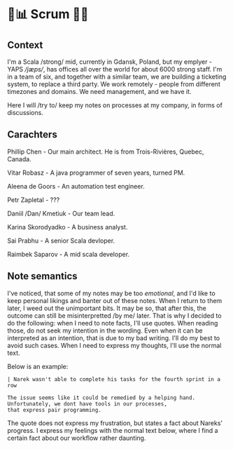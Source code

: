 # 📅📊 Scrum 🔮🎲
 
## Context

I'm a Scala /strong/ mid, currently in Gdansk, Poland, but my emplyer - YAPS _/jæps/_, has offices all over the world for 
about 6000 strong staff. I'm in a team of six, and together with a similar team, we are building a ticketing system, to 
replace a third party. We work remotely - people from different timezones and domains. We need management, and we have it.

Here I will /try to/ keep my notes on processes at my company, in forms of discussions.

## Carachters

Phillip Chen - Our main architect. He is from Trois-Rivières, Quebec, Canada.

Vitar Robasz - A java programmer of seven years, turned PM.

Aleena de Goors - An automation test engineer.

Petr Zapletal - ???

Daniil /Dan/ Kmetiuk - Our team lead.

Karina Skorodyadko - A business analyst.

Sai Prabhu - A senior Scala devloper. 

Raimbek Saparov - A mid scala developer.

## Note semantics

I've noticed, that some of my notes may be too _emotional_, and I'd like to keep personal likings and banter out of these notes.
When I return to them later, I weed out the unimportant bits. It may be so, that after this, the outcome can still be misinterpretted 
/by me/ later. That is why I decided to do the following: when I need to note facts, I'll use quotes. When reading those, do not 
seek my intention in the wording. Even when it can be interpreted as an intention, that is due to my bad writing. I'll do my best to 
avoid such cases. When I need to express my thoughts, I'll use the normal text.

Below is an example:

```
| Narek wasn't able to complete his tasks for the fourth sprint in a row

The issue seems like it could be remedied by a helping hand. Unfortunately, we dont have tools in our processes, 
that express pair programming.
```

The quote does not express my frustration, but states a fact about Nareks' progress. I express my feelings with
the normal text below, where I find a certain fact about our workflow rather daunting.
